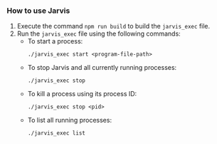 ### How to use Jarvis

1. Execute the command `npm run build` to build the `jarvis_exec` file.
2. Run the `jarvis_exec` file using the following commands:
   - To start a process:
     ```
     ./jarvis_exec start <program-file-path>
     ```
   - To stop Jarvis and all currently running processes:
     ```
     ./jarvis_exec stop
     ```
   - To kill a process using its process ID:
     ```
     ./jarvis_exec stop <pid>
     ```
   - To list all running processes:
     ```
     ./jarvis_exec list
     ```
